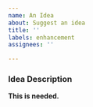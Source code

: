 ```yaml
---
name: An Idea
about: Suggest an idea
title: ''
labels: enhancement
assignees: ''

---
```


### Idea Description
**This is needed.**
